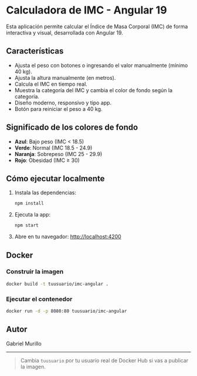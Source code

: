 # Calculadora de IMC - Angular 19

Esta aplicación permite calcular el Índice de Masa Corporal (IMC) de forma interactiva y visual, desarrollada con Angular 19.

## Características
- Ajusta el peso con botones o ingresando el valor manualmente (mínimo 40 kg).
- Ajusta la altura manualmente (en metros).
- Calcula el IMC en tiempo real.
- Muestra la categoría del IMC y cambia el color de fondo según la categoría.
- Diseño moderno, responsivo y tipo app.
- Botón para reiniciar el peso a 40 kg.

## Significado de los colores de fondo
- **Azul**: Bajo peso (IMC &lt; 18.5)
- **Verde**: Normal (IMC 18.5 - 24.9)
- **Naranja**: Sobrepeso (IMC 25 - 29.9)
- **Rojo**: Obesidad (IMC ≥ 30)

## Cómo ejecutar localmente

1. Instala las dependencias:
   ```bash
   npm install
   ```
2. Ejecuta la app:
   ```bash
   npm start
   ```
3. Abre en tu navegador: [http://localhost:4200](http://localhost:4200)

## Docker

### Construir la imagen
```bash
docker build -t tuusuario/imc-angular .
```

### Ejecutar el contenedor
```bash
docker run -d -p 8080:80 tuusuario/imc-angular
```

## Autor
Gabriel Murillo

---

> Cambia `tuusuario` por tu usuario real de Docker Hub si vas a publicar la imagen.
